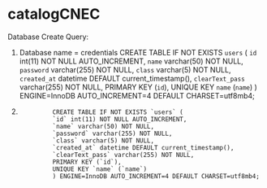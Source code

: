 # catalogCNEC
Database Create Query:
1. Database name = credentials
                CREATE TABLE IF NOT EXISTS `users` (
                `id` int(11) NOT NULL AUTO_INCREMENT,
                `name` varchar(50) NOT NULL,
                `password` varchar(255) NOT NULL,
                `class` varchar(5) NOT NULL,
                `created_at` datetime DEFAULT current_timestamp(),
                `clearText_pass` varchar(255) NOT NULL,
                PRIMARY KEY (`id`),
                UNIQUE KEY `name` (`name`)
                ) ENGINE=InnoDB AUTO_INCREMENT=4 DEFAULT CHARSET=utf8mb4;
2.              CREATE TABLE IF NOT EXISTS `users` (
                `id` int(11) NOT NULL AUTO_INCREMENT,
                `name` varchar(50) NOT NULL,
                `password` varchar(255) NOT NULL,
                `class` varchar(5) NOT NULL,
                `created_at` datetime DEFAULT current_timestamp(),
                `clearText_pass` varchar(255) NOT NULL,
                PRIMARY KEY (`id`),
                UNIQUE KEY `name` (`name`)
                ) ENGINE=InnoDB AUTO_INCREMENT=4 DEFAULT CHARSET=utf8mb4;

